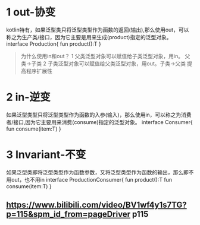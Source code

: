 # 1 out-协变
kotlin特有，如果泛型类只将泛型类型作为函数的返回(输出),那么使用out，可以称之为生产类/接口，因为它主要是用来生成(product)指定的泛型对象。
interface Production<out T>{
  fun product():T
}
>为什么使用in和out？
>1 父类泛型对象可以赋值给子类泛型对象，用in。 父类->子类
>2 子类泛型对象可以赋值给父类泛型对象，用out。子类->父类
>提高程序扩展性
# 2 in-逆变 
如果泛型类型只将泛型类型作为函数的入参(输入)，那么使用in，可以称之为消费者/接口,因为它主要用来消费(consume)指定的泛型对象。
interface Consumer<in T>{
  fun consume(item:T)
}
# 3 Invariant-不变
如果泛型类即将泛型类型作为函数参数，又将泛型类型作为函数的输出，那么即不用out，也不用in
interface ProductionConsumer<T>{
   fun product():T
   fun consume(item:T)
}
## https://www.bilibili.com/video/BV1wf4y1s7TG?p=115&spm_id_from=pageDriver p115
